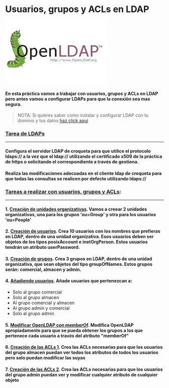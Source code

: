 # Usuarios, grupos y ACLs en LDAP

![LDAP](image/LDAP.png)

#### En esta práctica vamos a trabajar con usuarios, grupos y ACLs en LDAP pero antes vamos a configurar LDAPs para que la conexión sea mas segura.

> NOTA: Si quieres saber como instalar y configurar LDAP con tu dominio y tus datos [haz click aquí](https://github.com/MoralG/Trabajando_con_LDAP/blob/master/Instalacion_Configuracion_LDAP.md#instalacion-y-configuracion-de-ldap)

### [Tarea de LDAPs](https://github.com/MoralG/Trabajando_con_LDAP/blob/master/Configuracion_de_LDAPs.md#configuraci%C3%B3n-de-ldaps)

------------------------------------------------------------

#### Configura el servidor LDAP de croqueta para que utilice el protocolo ldaps:// a la vez que el ldap:// utilizando el certificado x509 de la práctica de https o solicitando el correspondiente a través de gestiona.
#### Realiza las modificaciones adecuadas en el cliente ldap de croqueta para que todas las consultas se realicen por defecto utilizando ldaps://

### [Tareas a realizar con usuarios, grupos y ACLs](https://github.com/MoralG/Trabajando_con_LDAP/blob/master/Usuarios_grupos_ACLs.md#usuarios-grupos-y-acls-en-ldap):
------------------------------------------------------------
#### 1. [Creación de unidades organizativas](https://github.com/MoralG/Trabajando_con_LDAP/blob/master/Usuarios_grupos_ACLs.md#1-creaci%C3%B3n-de-unidades-organizativas). Vamos a creear 2 unidades organizativas, una para los grupos 'ou=Group' y otra para los usuarios 'ou=People'

#### 2. [Creación de usuarios](https://github.com/MoralG/Trabajando_con_LDAP/blob/master/Usuarios_grupos_ACLs.md#2-creaci%C3%B3n-de-usuarios). Crea 10 usuarios con los nombres que prefieras en LDAP, dentro de una unidad organizativa. Esos usuarios deben ser objetos de los tipos posixAccount e inetOrgPerson. Estos usuarios tendrán un atributo userPassword.

#### 3. [Creación de grupos](https://github.com/MoralG/Trabajando_con_LDAP/blob/master/Usuarios_grupos_ACLs.md#3-creaci%C3%B3n-de-grupos). Crea 3 grupos en LDAP, dentro de una unidad organizativa, que sean objetos del tipo groupOfNames. Estos grupos serán: comercial, almacen y admin.

#### 4. [Añadiendo usuarios](https://github.com/MoralG/Trabajando_con_LDAP/blob/master/Usuarios_grupos_ACLs.md#4-a%C3%B1adiendo-usuarios). Añade usuarios que pertenezcan a:
* Solo al grupo comercial
* Solo al grupo almacen
* Al grupo comercial y almacen
* Al grupo admin y comercial
* Solo al grupo admin

#### 5. [Modificar OpenLDAP con memberOf](https://github.com/MoralG/Trabajando_con_LDAP/blob/master/Usuarios_grupos_ACLs.md#5-modificar-openldap-con-memberof). Modifica OpenLDAP apropiadamente para que se pueda obtener los grupos a los que pertenece cada usuario a través del atributo "memberOf"

#### 6. [Creación de las ACLs 1](https://github.com/MoralG/Trabajando_con_LDAP/blob/master/Usuarios_grupos_ACLs.md#6-creaci%C3%B3n-de-las-acls-1). Crea las ACLs necesarias para que los usuarios del grupo almacen puedan ver todos los atributos de todos los usuarios pero solo puedan modificar las suyas

#### 7. [Creación de las ACLs 2](https://github.com/MoralG/Trabajando_con_LDAP/blob/master/Usuarios_grupos_ACLs.md#7-creaci%C3%B3n-de-las-acls-2). Crea las ACLs necesarias para que los usuarios del grupo admin puedan ver y modificar cualquier atributo de cualquier objeto